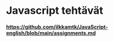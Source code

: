 # Javascript tehtävät

#### https://github.com/ilkkamtk/JavaScript-english/blob/main/assignments.md
